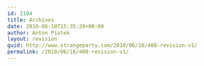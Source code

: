 ```yaml
---
id: 1104
title: Archives
date: 2010-06-18T15:35:29+00:00
author: Anton Piatek
layout: revision
guid: http://www.strangeparty.com/2010/06/18/408-revision-v1/
permalink: /2010/06/18/408-revision-v1/
---
```

